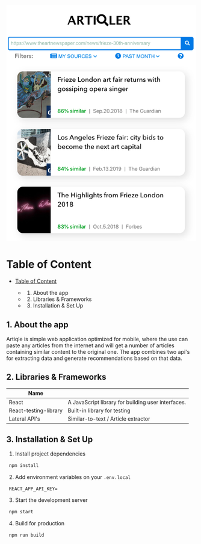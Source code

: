 # ![Project preview](preview.png)



# Table of Content

- [Table of Content](#table-of-content)

  - 1. About the app

  - 2. Libraries & Frameworks

  - 3. Installation & Set Up

    

## 1. About the app

Artiqle is simple web application optimized for mobile, where the use can paste any articles from the internet and will get a number of articles containing similar content to the original one. The app combines two api's for extracting data and generate recommendations based on that data.



## 2. Libraries & Frameworks

| Name                  |                                                    |
| --------------------- | -------------------------------------------------- |
| React                 | A JavaScript library for building user interfaces. |
| React-testing-library | Built-in library for testing                       |
| Lateral API's         | Similar-to-text / Article extractor                |

## 3. Installation & Set Up

1. Install project dependencies

```bash
 npm install
```

2. Add environment variables on your `.env.local`

```env
 REACT_APP_API_KEY=
```

3. Start the development server

```bash
 npm start
```

4. Build for production

```bash
 npm run build
```
